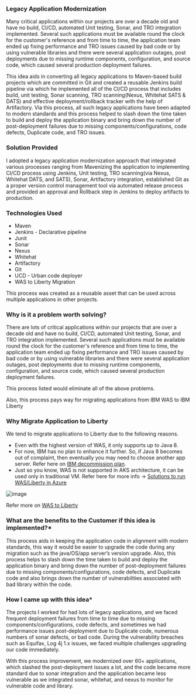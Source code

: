 ### Legacy Application Modernization 

Many critical applications within our projects are over a decade old and have no build, CI/CD, automated Unit testing, Sonar, and TRO integration implemented. Several such applications must be available round the clock for the customer's reference and from time to time, the application team ended up fixing performance and TRO issues caused by bad code or by using vulnerable libraries and there were several application outages, post deployments due to missing runtime components, configuration, and source code, which caused several production deployment failures. 

This idea aids in converting all legacy applications to Maven-based build projects which are committed in Git and created a reusable Jenkins build pipeline via which he implemented all of the CI/CD process that includes build, unit testing, Sonar scanning, TRO scanning(Nexus, Whitehat SATS & DATS) and effective deployment/rollback tracker with the help of Artifactory. 
Via this process, all such legacy applications have been adapted to modern standards and this process helped to slash down the time taken to build and deploy the application binary and bring down the number of post-deployment failures due to missing components/configurations, code defects, Duplicate code, and TRO issues.


### Solution Provided

I adopted a legacy application modernization approach that integrated various processes ranging from Mavenizing the application to implementing CI/CD process using Jenkins, Unit testing, TRO scanning(via Nexus, Whitehat DATS, and SATS), Sonar, Artifactory integration, established Git as a proper version control management tool via automated release process and provided an approval and Rollback step in Jenkins to deploy artifacts to production.
### Technologies Used

- Maven
- Jenkins - Declarative pipeline 
- Junit
- Sonar
- Nexus
- Whitehat
- Artifactory
- Git
- UCD - Urban code deployer
- WAS to Liberty Migration 

This process was created as a reusable asset that can be used across multiple applications in other projects. 

###  Why is it a problem worth solving?

There are lots of critical applications within our projects that are over a decade old and have no build, CI/CD, automated Unit testing, Sonar, and TRO integration implemented. Several such applications must be available round the clock for the customer's reference and from time to time, the application team ended up fixing performance and TRO issues caused by bad code or by using vulnerable libraries and there were several application outages, post deployments due to missing runtime components, configuration, and source code, which caused several production deployment failures. 

This process listed would eliminate all of the above problems. 

Also, this process pays way for migrating applications from IBM WAS to IBM Liberty 

### Why Migrate Application to Liberty

We tend to migrate applications to Liberty due to the following reasons.
- Even with the highest version of WAS, it only supports up to Java 8.
- For now, IBM has no plan to enhance it further. So, if Java 8 becomes out of complaint, then eventually you may need to choose another app server. Refer here on [IBM decommission plan](https://www.ibm.com/support/pages/verify-java-sdk-version-shipped-ibm-websphere-application-server-fix-packs).
- Just so you know, WAS is not supported in AKS architecture, it can be used only in traditional VM. Refer here for more info -> [Solutions to run WAS/Liberty in Azure](https://learn.microsoft.com/en-us/azure/developer/java/ee/websphere-family)

![image](https://github.com/mjameer/Legacy-Application-Modernization/assets/11364104/28c32edf-34d7-431f-84a6-4a94778ecde4)

Refer more on [WAS to Liberty](https://github.com/mjameer/LibertyMigrationSteps?tab=readme-ov-file#why-migrate-application-to-liberty)

### What are the benefits to the Customer if this idea is implemented?*

This process aids in keeping the application code in alignment with modern standards, this way it would be easier to upgrade the code during any migration such as the java/OS/app server’s version upgrade. 
Also, this process helps to slash down the time taken to build and deploy the application binary and bring down the number of post-deployment failures due to missing components/configurations, code defects, and Duplicate code and also brings down the number of vulnerabilities associated with bad library within the code.  

### How I came up with this idea*

The projects I worked for had lots of legacy applications, and we faced frequent deployment failures from time to time due to missing components/configurations, code defects, and sometimes we had performance issues post-deployment due to Duplicate code, numerous numbers of sonar defects, or bad code. During the vulnerability breaches such as Equifax, Log 4j 1.x issues, we faced multiple challenges upgrading our code immediately. 

With this process improvement, we modernized over 60+ applications, which slashed the post-deployment issues a lot, and the code became more standard due to sonar integration and the application became less vulnerable as we integrated sonar, whitehat, and nexus to monitor for vulnerable code and library. 





